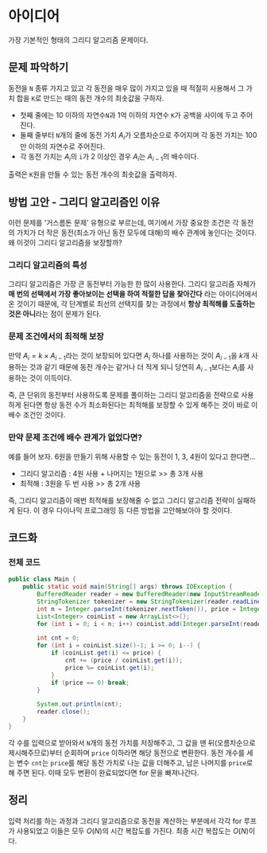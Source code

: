 # 아이디어
가장 기본적인 형태의 그리디 알고리즘 문제이다.

## 문제 파악하기
동전을 `N` 종류 가지고 있고 각 동전을 매우 많이 가지고 있을 때 적절히 사용해서 그 가치 합을 `K`로 만드는 때의 동전 개수의 최솟값을 구하자.

- 첫째 줄에는 10 이하의 자연수`N`과 1억 이하의 자연수 `K`가 공백을 사이에 두고 주어진다.
- 둘째 줄부터 `N`개의 줄에 동전 가치 $A_i$가 오름차순으로 주어지며 각 동전 가치는 100만 이하의 자연수로 주어진다.
- 각 동전 가치는 $A_i$의 `i`가 2 이상인 경우 $A_i$는 $A_{i-1}$의 배수이다.

출력은 `K`원을 만들 수 있는 동전 개수의 최솟값을 출력하자.

## 방법 고안 - 그리디 알고리즘인 이유
이런 문제를 '거스름돈 문제' 유형으로 부르는데, 여기에서 가장 중요한 조건은 각 동전의 가치가 더 작은 동전(최소가 아닌 동전 모두에 대해)의 배수 관계에 놓인다는 것이다. 왜 이것이 그리디 알고리즘을 보장할까?

### 그리디 알고리즘의 특성
그리디 알고리즘은 가장 큰 동전부터 가능한 한 많이 사용한다. 그리디 알고리즘 자체가 **매 번의 선택에서 가장 좋아보이는 선택을 하여 적절한 답을 찾아간다** 라는 아이디어에서 온 것이기 때문에, 각 단계별로 최선의 선택지를 찾는 과정에서 **항상 최적해를 도출하는 것은 아니**&ZeroWidthSpace;라는 점이 문제가 된다.

### 문제 조건에서의 최적해 보장
만약 $A_i = k × A_{i-1}$라는 것이 보장되어 있다면 $A_i$ 하나를 사용하는 것이 $A_{i-1}$을 $k$개 사용하는 것과 같기 때문에 동전 개수는 같거나 더 적게 되니 당연히 $A_{i-1}$보다는 $A_i$를 사용하는 것이 이득이다.

즉, 큰 단위의 동전부터 사용하도록 문제를 풀이하는 그리디 알고리즘을 전략으로 사용하게 된다면 항상 동전 수가 최소화된다는 최적해를 보장할 수 있게 해주는 것이 바로 이 배수 조건인 것이다.

### 만약 문제 조건에 배수 관계가 없었다면?
예를 들어 보자. 6원을 만들기 위해 사용할 수 있는 동전이 1, 3, 4원이 있다고 한다면...

- 그리디 알고리즘 : 4원 사용 + 나머지는 1원으로 >> 총 3개 사용
- 최적해 : 3원을 두 번 사용 >> 총 2개 사용

즉, 그리디 알고리즘이 매번 최적해를 보장해줄 수 없고 그리디 알고리즘 전략이 실패하게 된다. 이 경우 다이나믹 프로그래밍 등 다른 방법을 고안해보아야 할 것이다.

## 코드화
### 전체 코드
```JAVA
public class Main {
    public static void main(String[] args) throws IOException {
        BufferedReader reader = new BufferedReader(new InputStreamReader(System.in));
        StringTokenizer tokenizer = new StringTokenizer(reader.readLine());
        int n = Integer.parseInt(tokenizer.nextToken()), price = Integer.parseInt(tokenizer.nextToken());
        List<Integer> coinList = new ArrayList<>();
        for (int i = 0; i < n; i++) coinList.add(Integer.parseInt(reader.readLine()));

        int cnt = 0;
        for (int i = coinList.size()-1; i >= 0; i--) {
            if (coinList.get(i) <= price) {
                cnt += (price / coinList.get(i));
                price %= coinList.get(i);
            }
            if (price == 0) break;
        }

        System.out.println(cnt);
        reader.close();
    }
}
```
각 수를 입력으로 받아와서 `N`개의 동전 가치를 저장해주고, 그 값을 맨 뒤(오름차순으로 제시해주므로)부터 순회하며 `price` 이하라면 해당 동전으로 변환한다. 동전 개수를 세는 변수 `cnt`는 `price`를 해당 동전 가치로 나눈 값을 더해주고, 남은 나머지를 `price`로 해 주면 된다. 이때 모두 변환이 완료되었다면 for 문을 빠져나간다.

## 정리
입력 처리를 하는 과정과 그리디 알고리즘으로 동전을 계산하는 부분에서 각각 for 루프가 사용되었고 이들은 모두 $O(N)$의 시간 복잡도를 가진다. 최종 시간 복잡도는 $O(N)$이다.
